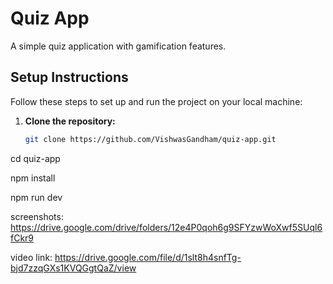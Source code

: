# Quiz App

A simple quiz application with gamification features.

## Setup Instructions

Follow these steps to set up and run the project on your local machine:

1. **Clone the repository:**
   ```sh
   git clone https://github.com/VishwasGandham/quiz-app.git
   ```

cd quiz-app

npm install

npm run dev

screenshots: https://drive.google.com/drive/folders/12e4P0qoh6g9SFYzwWoXwf5SUql6fCkr9

video link: https://drive.google.com/file/d/1slt8h4snfTg-bjd7zzqGXs1KVQGgtQaZ/view
